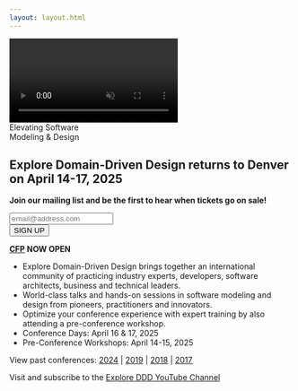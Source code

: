 ```yaml
---
layout: layout.html
---
```

<div class="container-fluid homepage--hero-video-container">
    <video loop muted autoplay class="video-item">
        <source src="video/background-video.webm" type="video/webm">
        <source src="video/background-video.mp4" type="video/mp4">
        <source src="video/background-video.ogv" type="video/ogg">
    </video>
    <div class="video-overlay">
        <div class="homepage--big-text">
            <div class="big-text">Elevating Software<br>Modeling &amp; Design</div>
        </div>
    </div>
</div>
<!--<section class="slider">
  <div class="flexslider">
    <ul class="slides">
        <li class="slide picture-5"></li>
        <li class="slide picture-2"></li>
        <li class="slide picture-1"></li>
        <li class="slide picture-3"></li>
        <li class="slide picture-4"></li>
        <li class="slide picture-6"></li>
        <li class="slide picture-7"></li>
    </ul>
  </div>
  <div class="custom-navigation-container">
  <div class="custom-navigation">
    <a class="arrow left"><img src="img/slider-arrow-left.svg" /></a>
    <a class="arrow right"><img src="img/slider-arrow-right.svg" /></a>
  </div>
  </div>
</section> -->
<!-- Begin MailChimp Signup Form -->
<div class="row newsletter-signup">
	<div class="col-xs-12">
		<style type="text/css">
			#mc_embed_signup {}
			/* Add your own MailChimp form style overrides in your site stylesheet or in this style block.
			   We recommend moving this block and the preceding CSS link to the HEAD of your HTML file. */
		</style>
		<script type='text/javascript' src='//s3.amazonaws.com/downloads.mailchimp.com/js/mc-validate.js'></script>
		<script type='text/javascript'>(function ($) { window.fnames = new Array(); window.ftypes = new Array(); fnames[1] = 'FNAME'; ftypes[1] = 'text'; fnames[2] = 'LNAME'; ftypes[2] = 'text'; fnames[0] = 'EMAIL'; ftypes[0] = 'email'; }(jQuery)); var $mcj = jQuery.noConflict(true);</script>
	</div> <!-- col-xs-2 -->
</div> <!-- row -->
</div> <!-- col-xs-12 -->
</div> <!-- row footer newsletter signup -->
<!--End mc_embed_signup-->
<div class="container homepage--intro-text">
    <div class="row">
        <h2 class="text-center">Explore Domain-Driven Design returns to Denver on April 14-17, 2025</h2>
        <p class="text-center"><strong>Join our mailing list and be the first to hear when tickets go on sale!</strong></p>
    </div>
</div>
<!-- Begin MailChimp Signup Form -->
<div class="row newsletter-signup">
	<div class="col-xs-12">
		<style type="text/css">
			#mc_embed_signup {}
			/* Add your own MailChimp form style overrides in your site stylesheet or in this style block.
			   We recommend moving this block and the preceding CSS link to the HEAD of your HTML file. */
		</style>
		<div id="mc_embed_signup">
			<form action="//exploreddd.us10.list-manage.com/subscribe/post?u=02e9770492ac1e4d472b7e3c6&amp;id=500ef72890" method="post" id="mc-embedded-subscribe-form" name="mc-embedded-subscribe-form" class="validate" target="_blank" novalidate>
				<div id="mc_embed_signup_scroll">
					<div class="row">
						<div class="col-sm-8 col-sm-offset-2 email-row">
							<div class="mc-field-group">
								<input type="email" placeholder="email@address.com" name="EMAIL" class="required email" id="mce-EMAIL">
							</div>
							<div id="mce-responses" class="clear">
								<div class="response" id="mce-error-response" style="display:none"></div>
								<div class="response" id="mce-success-response" style="display:none"></div>
							</div>
							<!-- real people should not fill this in and expect good things - do not remove this or risk form bot signups-->
							<div style="position: absolute; left: -5000px;" aria-hidden="true"><input type="text" name="b_02e9770492ac1e4d472b7e3c6_500ef72890" tabindex="-1" value=""></div>
							<div class="clear"><input type="submit" value="SIGN UP" name="subscribe" id="mc-embedded-subscribe"></div>
						</div>
			</form>
		</div>
		<script type='text/javascript' src='//s3.amazonaws.com/downloads.mailchimp.com/js/mc-validate.js'></script>
		<script type='text/javascript'>(function ($) { window.fnames = new Array(); window.ftypes = new Array(); fnames[1] = 'FNAME'; ftypes[1] = 'text'; fnames[2] = 'LNAME'; ftypes[2] = 'text'; fnames[0] = 'EMAIL'; ftypes[0] = 'email'; }(jQuery)); var $mcj = jQuery.noConflict(true);</script>
	</div> <!-- col-xs-2 -->
</div> <!-- row -->
</div> <!-- col-xs-12 -->
</div> <!-- row footer newsletter signup -->
<!--End mc_embed_signup-->
<div class="container homepage--intro-text">
    <div class="row">
        <p class="text-center"><strong><a href="cfp/">CFP</a> NOW OPEN</strong></p>
        <p>
            <ul>
                <li>Explore Domain-Driven Design brings together an international community of practicing industry experts, developers, software architects, business and technical leaders.</li>
                <li>World-class talks and hands-on sessions in software modeling and design from pioneers, practitioners and innovators.</li>
                <li>Optimize your conference experience with expert training by also attending a pre-conference workshop.</li>
                <li>Conference Days:  April 16 & 17, 2025</li>
                <li>Pre-Conference Workshops:  April 14-15, 2025</li>
	    </ul>
        </p>
        </div>
    </div>
</div>
<div class="container homepage--intro-videos">
    <div class="row">
        <div id="player"></div>
            <!-- Load the YouTube IFrame Player API -->
            <script src="https://www.youtube.com/iframe_api"></script>
            <!-- Include the JavaScript file -->
            <script src="js/youtube.js"></script>
            <!--<p><a href="https://www.youtube.com/playlist?list=PLC63ae3uCHHb0Ck39g6Cs2mBQwknPsyUg">View 2024 Session Videos</a></p>-->
        </div>
</div>
<div class="container section speakers">
<p></p></div>
<div class="container">
    <div class="row">
        <p class="text-center">View past conferences: <a href="./2024">2024</a> &#124; <a href="./2019">2019</a> &#124; <a href="./2018">2018</a> &#124; <a href="./2017">2017</a></p>
        <p class="text-center">Visit and subscribe to the <a href="https://www.youtube.com/exploreddd">Explore DDD YouTube Channel</a></p>
    </div>
</div>
    </div>
</div>
